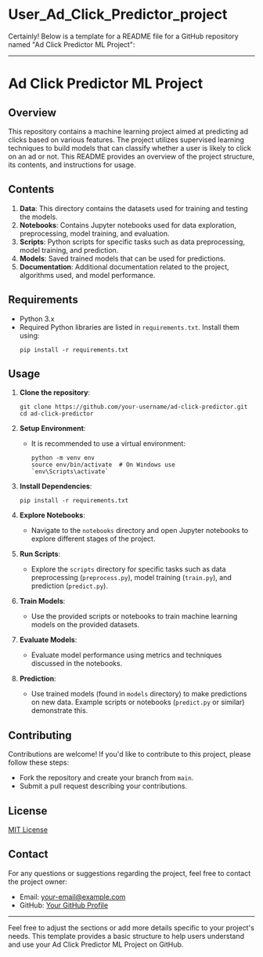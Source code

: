 # User_Ad_Click_Predictor_project
Certainly! Below is a template for a README file for a GitHub repository named "Ad Click Predictor ML Project":

---

# Ad Click Predictor ML Project

## Overview
This repository contains a machine learning project aimed at predicting ad clicks based on various features. The project utilizes supervised learning techniques to build models that can classify whether a user is likely to click on an ad or not. This README provides an overview of the project structure, its contents, and instructions for usage.

## Contents
1. **Data**: This directory contains the datasets used for training and testing the models.
2. **Notebooks**: Contains Jupyter notebooks used for data exploration, preprocessing, model training, and evaluation.
3. **Scripts**: Python scripts for specific tasks such as data preprocessing, model training, and prediction.
4. **Models**: Saved trained models that can be used for predictions.
5. **Documentation**: Additional documentation related to the project, algorithms used, and model performance.

## Requirements
- Python 3.x
- Required Python libraries are listed in `requirements.txt`. Install them using:
  ```
  pip install -r requirements.txt
  ```

## Usage
1. **Clone the repository**:
   ```
   git clone https://github.com/your-username/ad-click-predictor.git
   cd ad-click-predictor
   ```

2. **Setup Environment**:
   - It is recommended to use a virtual environment:
     ```
     python -m venv env
     source env/bin/activate  # On Windows use `env\Scripts\activate`
     ```

3. **Install Dependencies**:
   ```
   pip install -r requirements.txt
   ```

4. **Explore Notebooks**:
   - Navigate to the `notebooks` directory and open Jupyter notebooks to explore different stages of the project.

5. **Run Scripts**:
   - Explore the `scripts` directory for specific tasks such as data preprocessing (`preprocess.py`), model training (`train.py`), and prediction (`predict.py`).

6. **Train Models**:
   - Use the provided scripts or notebooks to train machine learning models on the provided datasets.

7. **Evaluate Models**:
   - Evaluate model performance using metrics and techniques discussed in the notebooks.

8. **Prediction**:
   - Use trained models (found in `models` directory) to make predictions on new data. Example scripts or notebooks (`predict.py` or similar) demonstrate this.

## Contributing
Contributions are welcome! If you'd like to contribute to this project, please follow these steps:
- Fork the repository and create your branch from `main`.
- Submit a pull request describing your contributions.

## License
[MIT License](LICENSE)

## Contact
For any questions or suggestions regarding the project, feel free to contact the project owner:

- Email: your-email@example.com
- GitHub: [Your GitHub Profile](https://github.com/your-username)

---

Feel free to adjust the sections or add more details specific to your project's needs. This template provides a basic structure to help users understand and use your Ad Click Predictor ML Project on GitHub.
